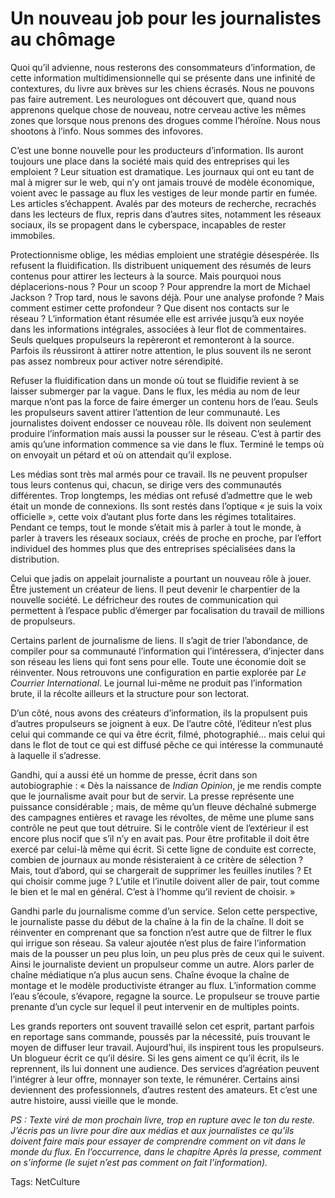 # Un nouveau job pour les journalistes au chômage

Quoi qu’il advienne, nous resterons des consommateurs d’information, de cette information multidimensionnelle qui se présente dans une infinité de contextures, du livre aux brèves sur les chiens écrasés. Nous ne pouvons pas faire autrement. Les neurologues ont découvert que, quand nous apprenons quelque chose de nouveau, notre cerveau active les mêmes zones que lorsque nous prenons des drogues comme l’héroïne. Nous nous shootons à l’info. Nous sommes des infovores.

C’est une bonne nouvelle pour les producteurs d’information. Ils auront toujours une place dans la société mais quid des entreprises qui les emploient ? Leur situation est dramatique. Les journaux qui ont eu tant de mal à migrer sur le web, qui n’y ont jamais trouvé de modèle économique, voient avec le passage au flux les vestiges de leur monde partir en fumée. Les articles s’échappent. Avalés par des moteurs de recherche, recrachés dans les lecteurs de flux, repris dans d’autres sites, notamment les réseaux sociaux, ils se propagent dans le cyberspace, incapables de rester immobiles.

Protectionnisme oblige, les médias emploient une stratégie désespérée. Ils refusent la fluidification. Ils distribuent uniquement des résumés de leurs contenus pour attirer les lecteurs à la source. Mais pourquoi nous déplacerions-nous ? Pour un scoop ? Pour apprendre la mort de Michael Jackson ? Trop tard, nous le savons déjà. Pour une analyse profonde ? Mais comment estimer cette profondeur ? Que disent nos contacts sur le réseau ? L’information étant résumée elle est arrivée jusqu’à eux noyée dans les informations intégrales, associées à leur flot de commentaires. Seuls quelques propulseurs la repèreront et remonteront à la source. Parfois ils réussiront à attirer notre attention, le plus souvent ils ne seront pas assez nombreux pour activer notre sérendipité.

Refuser la fluidification dans un monde où tout se fluidifie revient à se laisser submerger par la vague. Dans le flux, les média au nom de leur marque n’ont pas la force de faire émerger un contenu hors de l’eau. Seuls les propulseurs savent attirer l’attention de leur communauté. Les journalistes doivent endosser ce nouveau rôle. Ils doivent non seulement produire l’information mais aussi la pousser sur le réseau. C’est à partir des amis qu’une information commence sa vie dans le flux. Terminé le temps où on envoyait un pétard et où on attendait qu’il explose.

Les médias sont très mal armés pour ce travail. Ils ne peuvent propulser tous leurs contenus qui, chacun, se dirige vers des communautés différentes. Trop longtemps, les médias ont refusé d’admettre que le web était un monde de connexions. Ils sont restés dans l’optique « je suis la voix officielle », cette voix d’autant plus forte dans les régimes totalitaires. Pendant ce temps, tout le monde s’était mis à parler à tout le monde, à parler à travers les réseaux sociaux, créés de proche en proche, par l’effort individuel des hommes plus que des entreprises spécialisées dans la distribution.

Celui que jadis on appelait journaliste a pourtant un nouveau rôle à jouer. Être justement un créateur de liens. Il peut devenir le charpentier de la nouvelle société. Le défricheur des routes de communication qui permettent à l’espace public d’émerger par focalisation du travail de millions de propulseurs.

Certains parlent de journalisme de liens. Il s’agit de trier l’abondance, de compiler pour sa communauté l’information qui l’intéressera, d’injecter dans son réseau les liens qui font sens pour elle. Toute une économie doit se réinventer. Nous retrouvons une configuration en partie explorée par *Le Courrier International*. Le journal lui-même ne produit pas l’information brute, il la récolte ailleurs et la structure pour son lectorat.

D’un côté, nous avons des créateurs d’information, ils la propulsent puis d’autres propulseurs se joignent à eux. De l’autre côté, l’éditeur n’est plus celui qui commande ce qui va être écrit, filmé, photographié… mais celui qui dans le flot de tout ce qui est diffusé pêche ce qui intéresse la communauté à laquelle il s’adresse.

Gandhi, qui a aussi été un homme de presse, écrit dans son autobiographie : « Dès la naissance de *Indian Opinion*, je me rendis compte que le journalisme avait pour but de servir. La presse représente une puissance considérable ; mais, de même qu’un fleuve déchaîné submerge des campagnes entières et ravage les révoltes, de même une plume sans contrôle ne peut que tout détruire. Si le contrôle vient de l’extérieur il est encore plus nocif que s’il n’y en avait pas. Pour être profitable il doit être exercé par celui-là même qui écrit. Si cette ligne de conduite est correcte, combien de journaux au monde résisteraient à ce critère de sélection ? Mais, tout d’abord, qui se chargerait de supprimer les feuilles inutiles ? Et qui choisir comme juge ? L’utile et l’inutile doivent aller de pair, tout comme le bien et le mal en général. C’est à l’homme qu’il revient de choisir. »

Gandhi parle du journalisme comme d’un service. Selon cette perspective, le journaliste passe du début de la chaîne à la fin de la chaîne. Il doit se réinventer en comprenant que sa fonction n’est autre que de filtrer le flux qui irrigue son réseau. Sa valeur ajoutée n’est plus de faire l’information mais de la pousser un peu plus loin, un peu plus près de ceux qui le suivent. Ainsi le journaliste devient un propulseur comme un autre. Alors parler de chaîne médiatique n’a plus aucun sens. Chaîne évoque la chaîne de montage et le modèle productiviste étranger au flux. L’information comme l’eau s’écoule, s’évapore, regagne la source. Le propulseur se trouve partie prenante d’un cycle sur lequel il peut intervenir en de multiples points.

Les grands reporters ont souvent travaillé selon cet esprit, partant parfois en reportage sans commande, poussés par la nécessité, puis trouvant le moyen de diffuser leur travail. Aujourd’hui, ils inspirent tous les propulseurs. Un blogueur écrit ce qu’il désire. Si les gens aiment ce qu’il écrit, ils le reprennent, ils lui donnent une audience. Des services d’agréation peuvent l’intégrer à leur offre, monnayer son texte, le rémunérer. Certains ainsi deviennent des professionnels, d’autres restent des amateurs. Et c’est une autre histoire, aussi vieille que le monde.

*PS : Texte viré de mon prochain livre, trop en rupture avec le ton du reste. J’écris pas un livre pour dire aux médias et aux journalistes ce qu’ils doivent faire mais pour essayer de comprendre comment on vit dans le monde du flux. En l’occurrence, dans le chapitre Après la presse, comment on s’informe (le sujet n’est pas comment on fait l’information).*

Tags: NetCulture